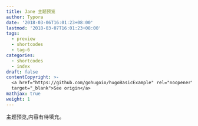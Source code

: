 ```yaml
---
title: Jane 主题预览
author: Typora
date: '2018-03-06T16:01:23+08:00'
lastmod: '2018-03-07T16:01:23+08:00'
tags:
  - preview
  - shortcodes
  - tag-6
categories:
  - shortcodes
  - index
draft: false
contentCopyright: >-
  <a href="https://github.com/gohugoio/hugoBasicExample" rel="noopener"
  target="_blank">See origin</a>
mathjax: true
weight: 1
---
```


主题预览,内容有待填充。
